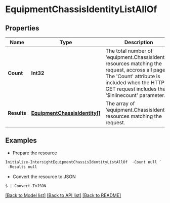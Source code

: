 # EquipmentChassisIdentityListAllOf
## Properties

Name | Type | Description | Notes
------------ | ------------- | ------------- | -------------
**Count** | **Int32** | The total number of &#39;equipment.ChassisIdentity&#39; resources matching the request, accross all pages. The &#39;Count&#39; attribute is included when the HTTP GET request includes the &#39;$inlinecount&#39; parameter. | [optional] 
**Results** | [**EquipmentChassisIdentity[]**](EquipmentChassisIdentity.md) | The array of &#39;equipment.ChassisIdentity&#39; resources matching the request. | [optional] 

## Examples

- Prepare the resource
```powershell
Initialize-IntersightEquipmentChassisIdentityListAllOf  -Count null `
 -Results null
```

- Convert the resource to JSON
```powershell
$ | Convert-ToJSON
```

[[Back to Model list]](../README.md#documentation-for-models) [[Back to API list]](../README.md#documentation-for-api-endpoints) [[Back to README]](../README.md)

